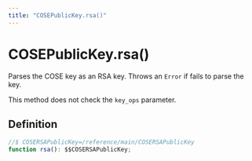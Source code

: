 ```yaml
---
title: "COSEPublicKey.rsa()"
---
```


# COSEPublicKey.rsa()

Parses the COSE key as an RSA key. Throws an `Error` if fails to parse the key.

This method does not check the `key_ops` parameter.

## Definition

```ts
//$ COSERSAPublicKey=/reference/main/COSERSAPublicKey
function rsa(): $$COSERSAPublicKey;
```
